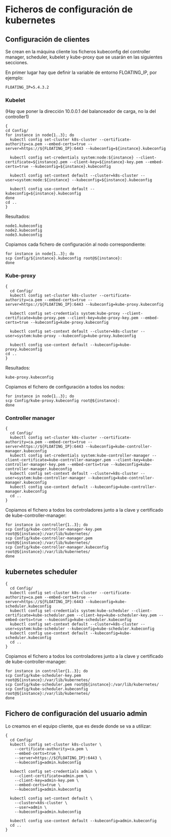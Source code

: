 # Ficheros de configuración de kubernetes

## Configuración de clientes

Se crean en la máquina cliente los ficheros kubeconfig del controller
manager, scheduler, kubelet y kube-proxy que se usarán en las
siguientes secciones.

En primer lugar hay que definir la variable de entorno FLOATING_IP, por ejemplo:

```
FLOATING_IP=5.4.3.2
```

### Kubelet

(Hay que poner la dirección 10.0.0.1 del balanceador de carga, no la del controller1)

```
{
cd Config/
for instance in node{1..3}; do
  kubectl config set-cluster k8s-cluster --certificate-authority=ca.pem --embed-certs=true --server=https://${FLOATING_IP}:6443 --kubeconfig=${instance}.kubeconfig

  kubectl config set-credentials system:node:${instance} --client-certificate=${instance}.pem --client-key=${instance}-key.pem --embed-certs=true --kubeconfig=${instance}.kubeconfig

  kubectl config set-context default --cluster=k8s-cluster --user=system:node:${instance} --kubeconfig=${instance}.kubeconfig

  kubectl config use-context default --kubeconfig=${instance}.kubeconfig
done
cd ..
}
```

Resultados:

```
node1.kubeconfig
node2.kubeconfig
node3.kubeconfig
```

Copiamos cada fichero de configuración al nodo correspondiente:

```
for instance in node{1..3}; do 
scp Config/${instance}.kubeconfig root@${instance}:
done
```

### Kube-proxy

```
{
  cd Config/
  kubectl config set-cluster k8s-cluster --certificate-authority=ca.pem --embed-certs=true --server=https://${FLOATING_IP}:6443 --kubeconfig=kube-proxy.kubeconfig

  kubectl config set-credentials system:kube-proxy --client-certificate=kube-proxy.pem --client-key=kube-proxy-key.pem --embed-certs=true --kubeconfig=kube-proxy.kubeconfig

  kubectl config set-context default --cluster=k8s-cluster --user=system:kube-proxy --kubeconfig=kube-proxy.kubeconfig

  kubectl config use-context default --kubeconfig=kube-proxy.kubeconfig
cd ..
}
```

Resultados:

```
kube-proxy.kubeconfig
```

Copiamos el fichero de configuración a todos los nodos:

```
for instance in node{1..3}; do 
scp Config/kube-proxy.kubeconfig root@${instance}:
done
```

### Controller manager

```
{
  cd Config/
  kubectl config set-cluster k8s-cluster --certificate-authority=ca.pem --embed-certs=true --server=https://${FLOATING_IP}:6443 --kubeconfig=kube-controller-manager.kubeconfig
  kubectl config set-credentials system:kube-controller-manager --client-certificate=kube-controller-manager.pem --client-key=kube-controller-manager-key.pem --embed-certs=true --kubeconfig=kube-controller-manager.kubeconfig
  kubectl config set-context default --cluster=k8s-cluster --user=system:kube-controller-manager --kubeconfig=kube-controller-manager.kubeconfig
  kubectl config use-context default --kubeconfig=kube-controller-manager.kubeconfig
  cd ..
}
```

Copiamos el fichero a todos los controladores junto a la clave y
certificado de kube-controller-manager:

```
for instance in controller{1..3}; do 
scp Config/kube-controller-manager-key.pem root@${instance}:/var/lib/kubernetes/
scp Config/kube-controller-manager.pem root@${instance}:/var/lib/kubernetes/
scp Config/kube-controller-manager.kubeconfig root@${instance}:/var/lib/kubernetes/
done
```

## kubernetes scheduler

```
{
  cd Config/
  kubectl config set-cluster k8s-cluster --certificate-authority=ca.pem --embed-certs=true --server=https://${FLOATING_IP}:6443 --kubeconfig=kube-scheduler.kubeconfig
  kubectl config set-credentials system:kube-scheduler --client-certificate=kube-scheduler.pem --client-key=kube-scheduler-key.pem --embed-certs=true --kubeconfig=kube-scheduler.kubeconfig
  kubectl config set-context default --cluster=k8s-cluster --user=system:kube-scheduler --kubeconfig=kube-scheduler.kubeconfig
  kubectl config use-context default --kubeconfig=kube-scheduler.kubeconfig
  cd ..
}
```

Copiamos el fichero a todos los controladores junto a la clave y
certificado de kube-controller-manager:

```
for instance in controller{1..3}; do 
scp Config/kube-scheduler-key.pem root@${instance}:/var/lib/kubernetes/
scp Config/kube-scheduler.pem root@${instance}:/var/lib/kubernetes/
scp Config/kube-scheduler.kubeconfig root@${instance}:/var/lib/kubernetes/
done
```

## Fichero de configuración del usuario admin

Lo creamos en el equipo cliente, que es desde donde se va a utilizar:

```
{
  cd Config/
  kubectl config set-cluster k8s-cluster \
    --certificate-authority=ca.pem \
    --embed-certs=true \
    --server=https://${FLOATING_IP}:6443 \
    --kubeconfig=admin.kubeconfig

  kubectl config set-credentials admin \
    --client-certificate=admin.pem \
    --client-key=admin-key.pem \
    --embed-certs=true \
    --kubeconfig=admin.kubeconfig

  kubectl config set-context default \
    --cluster=k8s-cluster \
    --user=admin \
    --kubeconfig=admin.kubeconfig

  kubectl config use-context default --kubeconfig=admin.kubeconfig
  cd ..
}
